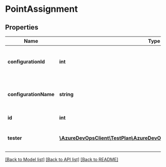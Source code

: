 # PointAssignment

## Properties
Name | Type | Description | Notes
------------ | ------------- | ------------- | -------------
**configurationId** | **int** | Id of the Configuration Assigned to the Test Point | [optional] 
**configurationName** | **string** | Name of the Configuration Assigned to the Test Point | [optional] 
**id** | **int** | Id of the Test Point | [optional] 
**tester** | [**\AzureDevOpsClient\TestPlan\AzureDevOpsClient\TestPlan\Model\IdentityRef**](IdentityRef.md) | Tester Assigned to the Test Point | [optional] 

[[Back to Model list]](../README.md#documentation-for-models) [[Back to API list]](../README.md#documentation-for-api-endpoints) [[Back to README]](../README.md)


